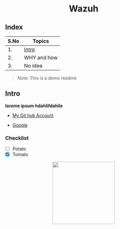 # <div align="center"> Wazuh</div>

## Index

| S.No | Topics |
|--|--|
| 1. | [Intro](https://github.com/Sachet-theunknow/Demo/edit/main/README.md#intro) |
| 2. | WHY and how |
| 3. | No idea |

> Note: This is a demo readme

## Intro

**loreme ipsum hdahlifdahile**

- [My Git hub Account](https://github.com)
* [Google](google.com)

### Checklist
*  [ ] Potato
*  [x] Tomato

 <div align="center">
   <img src="https://github.com/user-attachments/assets/432648f1-2ca6-4a42-a440-1538a3775368" height="200"></img>
 </div>
